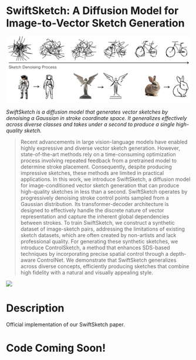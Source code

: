 # SwiftSketch: A Diffusion Model for Image-to-Vector Sketch Generation

<p align="center">
<img src="docs/swift_teaser.png" width="800px"/>
</p>

*SwiftSketch is a diffusion model that generates vector sketches by denoising a Gaussian in stroke coordinate space. It generalizes effectively across diverse classes and takes under a second to produce a single high-quality sketch.*


> Recent advancements in large vision-language models have enabled highly expressive and diverse vector sketch generation. However, state-of-the-art methods rely on a time-consuming optimization process involving repeated feedback from a pretrained model to determine stroke placement. Consequently, despite producing impressive sketches, these methods are limited in practical applications. In this work, we introduce SwiftSketch, a diffusion model for image-conditioned vector sketch generation that can produce high-quality sketches in less than a second. SwiftSketch operates by progressively denoising stroke control points sampled from a Gaussian distribution. Its transformer-decoder architecture is designed to effectively handle the discrete nature of vector representation and capture the inherent global dependencies between strokes. To train SwiftSketch, we construct a synthetic dataset of image-sketch pairs, addressing the limitations of existing sketch datasets, which are often created by non-artists and lack professional quality. For generating these synthetic sketches, we introduce ControlSketch, a method that enhances SDS-based techniques by incorporating precise spatial control through a depth-aware ControlNet. We demonstrate that SwiftSketch generalizes across diverse concepts, efficiently producing sketches that combine high fidelity with a natural and visually appealing style.

<a href="https://swiftsketch.github.io/"><img src="https://img.shields.io/static/v1?label=Project&message=Website&color=red" height=20.5></a> 


# Description
Official implementation of our SwiftSketch paper.

# Code Coming Soon!
```

